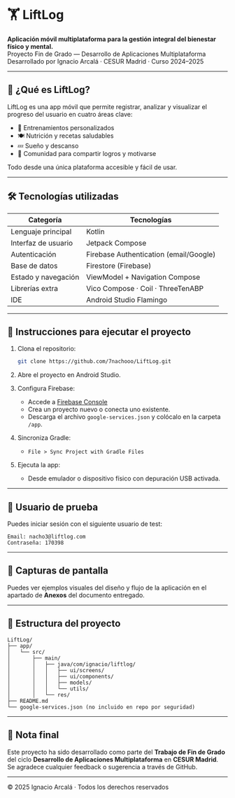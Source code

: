 
# 🏋️ LiftLog

**Aplicación móvil multiplataforma para la gestión integral del bienestar físico y mental.**  
Proyecto Fin de Grado — Desarrollo de Aplicaciones Multiplataforma  
Desarrollado por Ignacio Arcalá · CESUR Madrid · Curso 2024–2025

---

## 📱 ¿Qué es LiftLog?

LiftLog es una app móvil que permite registrar, analizar y visualizar el progreso del usuario en cuatro áreas clave:

- 🏃 Entrenamientos personalizados
- 🍽️ Nutrición y recetas saludables
- 💤 Sueño y descanso
- 👥 Comunidad para compartir logros y motivarse

Todo desde una única plataforma accesible y fácil de usar.

---

## 🛠 Tecnologías utilizadas

| Categoría            | Tecnologías                             |
|----------------------|------------------------------------------|
| Lenguaje principal   | Kotlin                                   |
| Interfaz de usuario  | Jetpack Compose                          |
| Autenticación        | Firebase Authentication (email/Google)   |
| Base de datos        | Firestore (Firebase)                     |
| Estado y navegación  | ViewModel + Navigation Compose           |
| Librerías extra      | Vico Compose · Coil · ThreeTenABP        |
| IDE                  | Android Studio Flamingo                  |

---

## 🚀 Instrucciones para ejecutar el proyecto

1. Clona el repositorio:

   ```bash
   git clone https://github.com/7nachooo/LiftLog.git
   ```

2. Abre el proyecto en Android Studio.

3. Configura Firebase:
   - Accede a [Firebase Console](https://console.firebase.google.com/)
   - Crea un proyecto nuevo o conecta uno existente.
   - Descarga el archivo `google-services.json` y colócalo en la carpeta `/app`.

4. Sincroniza Gradle:
   - `File > Sync Project with Gradle Files`

5. Ejecuta la app:
   - Desde emulador o dispositivo físico con depuración USB activada.

---

## 🔐 Usuario de prueba

Puedes iniciar sesión con el siguiente usuario de test:

```
Email: nacho3@liftlog.com  
Contraseña: 170398
```

---

## 📸 Capturas de pantalla

Puedes ver ejemplos visuales del diseño y flujo de la aplicación en el apartado de **Anexos** del documento entregado.

---

## 📁 Estructura del proyecto

```
LiftLog/
├── app/
│   └── src/
│       ├── main/
│       │   ├── java/com/ignacio/liftlog/
│       │   │   ├── ui/screens/
│       │   │   ├── ui/components/
│       │   │   ├── models/
│       │   │   └── utils/
│       │   └── res/
├── README.md
└── google-services.json (no incluido en repo por seguridad)
```

---

## 📌 Nota final

Este proyecto ha sido desarrollado como parte del **Trabajo de Fin de Grado** del ciclo **Desarrollo de Aplicaciones Multiplataforma** en **CESUR Madrid**.  
Se agradece cualquier feedback o sugerencia a través de GitHub.

---

© 2025 Ignacio Arcalá · Todos los derechos reservados
